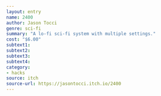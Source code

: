 ```yaml
---
layout: entry
name: 2400
author: Jason Tocci
genre: sci-fi
summary: "A lo-fi sci-fi system with multiple settings."
cost: "$6.00"
subtext1:
subtext2:
subtext3:
subtext4:
category:
- hacks
source: itch
source-url: https://jasontocci.itch.io/2400
---
```

